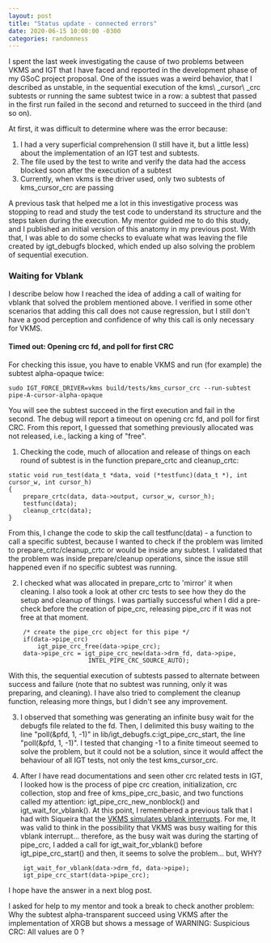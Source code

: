 ```yaml
---
layout: post
title: "Status update - connected errors"
date: 2020-06-15 10:00:00 -0300
categories: randomness
--- 
```


I spent the last week investigating the cause of two problems between VKMS and IGT that I have faced and reported in the development phase of my GSoC project proposal. One of the issues was a weird behavior, that I described as unstable, in the sequential execution of the kms\ _cursor\ _crc subtests or running the same subtest twice in a row: a subtest that passed in the first run failed in the second and returned to succeed in the third (and so on).

At first, it was difficult to determine where was the error because:
1. I had a very superficial comprehension (I still have it, but a little less) about the implementation of an IGT test and subtests.
2. The file used by the test to write and verify the data had the access blocked soon after the execution of a subtest
3. Currently, when vkms is the driver used, only two subtests of kms\_cursor\_crc are passing

A previous task that helped me a lot in this investigative process was stopping to read and study the test code to understand its structure and the steps taken during the execution. My mentor guided me to do this study, and I published an initial version of this anatomy in my previous post. With that, I was able to do some checks to evaluate what was leaving the file created by igt_debugfs blocked, which ended up also solving the problem of sequential execution.

### Waiting for Vblank

I describe below how I reached the idea of adding a call of waiting for vblank that solved the problem mentioned above. I verified in some other scenarios that adding this call does not cause regression, but I still don't have a good perception and confidence of why this call is only necessary for VKMS.

#### Timed out: Opening crc fd, and poll for first CRC

For checking this issue, you have to enable VKMS and run (for example) the subtest alpha-opaque twice:

```
sudo IGT_FORCE_DRIVER=vkms build/tests/kms_cursor_crc --run-subtest pipe-A-cursor-alpha-opaque
```

You will see the subtest succeed in the first execution and fail in the second. The debug will report a timeout on opening crc fd, and poll for first CRC.
From this report, I guessed that something previously allocated was not released, i.e., lacking a king of "free".

1. Checking the code, much of allocation and release of things on each round of subtest is in the function prepare\_crtc and cleanup\_crtc:

```
static void run_test(data_t *data, void (*testfunc)(data_t *), int cursor_w, int cursor_h)
{
	prepare_crtc(data, data->output, cursor_w, cursor_h);
	testfunc(data);
	cleanup_crtc(data);
}
```

From this, I change the code to skip the call testfunc(data) - a function to call a specific subtest, because I wanted to check if the problem was limited to prepare\_crtc/cleanup\_crtc or would be inside any subtest. I validated that the problem was inside prepare/cleanup operations, since the issue still happened even if no specific subtest was running.

2. I checked what was allocated in prepare\_crtc to 'mirror' it when cleaning. I also took a look at other crc tests to see how they do the setup and cleanup of things. I was partially successful when I did a pre-check before the creation of pipe\_crc, releasing pipe\_crc if it was not free at that moment.

```
	/* create the pipe_crc object for this pipe */
	if(data->pipe_crc)
		igt_pipe_crc_free(data->pipe_crc);
	data->pipe_crc = igt_pipe_crc_new(data->drm_fd, data->pipe,
					  INTEL_PIPE_CRC_SOURCE_AUTO);
```

With this, the sequential execution of subtests passed to alternate between success and failure (note that no subtest was running, only it was preparing, and cleaning). I have also tried to complement the cleanup function, releasing more things, but I didn't see any improvement.

3. I observed that something was generating an infinite busy wait for the debugfs file related to the fd. Then, I delimited this busy waiting to the line "poll(&pfd, 1, -1)" in lib/igt\_debugfs.c:igt\_pipe\_crc\_start, the line "poll(&pfd, 1, -1)". I tested that changing -1 to a finite timeout seemed to solve the problem, but it could not be a solution, since it would affect the behaviour of all IGT tests, not only the test kms\_cursor\_crc. 

4. After I have read documentations and seen other crc related tests in IGT, I looked how is the process of pipe crc creation, initialization, crc collection, stop and free of kms\_pipe\_crc\_basic, and two functions called my attention: igt\_pipe\_crc\_new\_nonblock() and igt\_wait\_for\_vblank(). At this point, I remembered a previous talk that I had with Siqueira that the [VKMS simulates vblank interrupts](https://siqueira.tech/misceleneous/add-infrastructure-for-vblank-and-page-flip-events-simulated-via-hrtimer-in-vkms/). For me, It was valid to think in the possibility that VKMS was busy waiting for this vblank interrupt... therefore, as the busy wait was during the starting of pipe_crc, I added a call for igt\_wait\_for\_vblank() before igt\_pipe\_crc\_start() and then, it seems to solve the problem... but, WHY?

```
	igt_wait_for_vblank(data->drm_fd, data->pipe);
	igt_pipe_crc_start(data->pipe_crc);
```

I hope have the answer in a next blog post.

I asked for help to my mentor and took a break to check another problem: Why the subtest alpha-transparent succeed using VKMS after the implementation of XRGB but shows a message of WARNING: Suspicious CRC: All values are 0 ?






